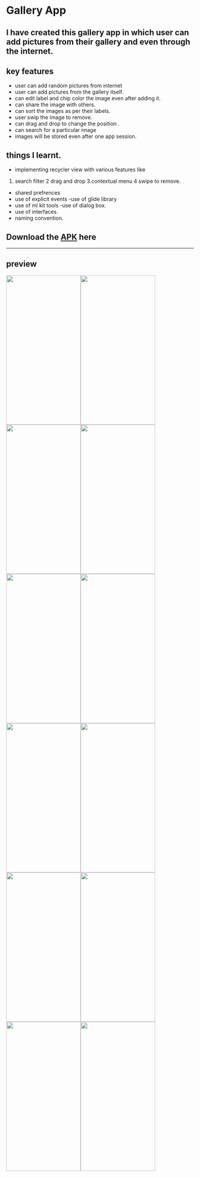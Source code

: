# Gallery App
## I have created this gallery app in which user can add pictures from their gallery and even through the internet.
## key features
- user can add random pictures from internet 
- user can add pictures from the gallery itself.
- can edit label and chip color the image even after adding it.
- can share the image with others.
- can sort the images as per their labels.
- user swip the image to remove.
- can drag and drop to change the position .
- can search for a particular image
- images will be stored even after one app session.
## things I learnt.
- implementing recycler view with various features like 
 1. search filter
 2 drag and drop
 3.contextual menu
 4 swipe to remove.


- shared prefrences
- use of explicit events
-use of glide library
- use of ml kit tools
-use of dialog box.
- use of interfaces.
- naming convention.

## Download the [APK](https://github.com/namita514/Gallery/files/7166691/app-debug.zip) here
---
## preview
<img src="https://user-images.githubusercontent.com/67231912/133368156-ea943839-89e6-4a60-84b9-120a1d49635c.png" width="200" height="400"/><img src="https://user-images.githubusercontent.com/67231912/133368262-9fd6c294-7125-41a2-aca1-68061fedbc33.png" width="200" height="400"/><img src="https://user-images.githubusercontent.com/67231912/133368311-7ad44dd3-516b-4892-a6d4-2083150607c2.png" width="200" height="400"/><img src="https://user-images.githubusercontent.com/67231912/133368404-a93139b4-0740-4e35-84c7-fc671f0ae123.png" width="200" height="400"/><img src="https://user-images.githubusercontent.com/67231912/133368431-76e7dbe3-ccc4-4cd1-819f-2696fffb5ad3.png" width="200" height="400"/><img src="https://user-images.githubusercontent.com/67231912/133368449-15b4292d-f55b-4ab5-8a4b-1cccb3c2fcc5.png" width="200" height="400"/><img src="https://user-images.githubusercontent.com/67231912/133368476-a1517e62-0659-48ed-90c4-4b3688ff339f.png" width="200" height="400"/><img src="https://user-images.githubusercontent.com/67231912/133368500-1b298305-ee3a-4342-867f-83223c3fc067.png" width="200" height="400"/><img src="https://user-images.githubusercontent.com/67231912/133368522-5b85dd56-4379-4445-b0af-e35bc0b20a1d.png" width="200" height="400"/><img src="https://user-images.githubusercontent.com/67231912/133368537-90090588-83cd-4124-b59c-be2437f29190.png" width="200" height="400"/><img src="https://user-images.githubusercontent.com/67231912/133368552-e8ccced9-8153-4095-aba3-9e209e774503.png" width="200" height="400"/><img src="https://user-images.githubusercontent.com/67231912/133368567-20cca880-bd8f-4a08-a79f-2f494f103ed7.png" width="200" height="400"/>





